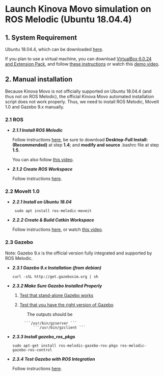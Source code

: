 # Launch Kinova Movo simulation on ROS Melodic (Ubuntu 18.04.4)


## 1. System Requirement

Ubuntu 18.04.4, which can be downloaded [here](http://old-releases.ubuntu.com/releases/bionic/ubuntu-18.04.4-desktop-amd64.iso).

If you plan to use a virtual machine, you can download [VirtualBox 6.0.24 and Extension Pack](https://www.virtualbox.org/wiki/Download_Old_Builds_6_0), and follow [these instructions](https://wiki.epfl.ch/roscontrol/virtualboxmac) or watch this [demo video](https://www.youtube.com/watch?v=JzSOIW2-6BE&list=PL2kQRtildZTblkiHUDwPQopv2q5E2vd7H&index=5&t=0s).



## 2. Manual installation

Because Kinova Movo is not officially supported on Ubuntu 18.04.4 (and thus not on ROS Melodic), the official Kinova Movo automated installation script does not work properly. Thus, we need to install ROS Melodic, MoveIt 1.0 and Gazebo 9.x manually.

### 2.1 ROS

* ***2.1.1 Install ROS Melodic***

	Follow instructions [here](http://wiki.ros.org/melodic/Installation/Ubuntu), be sure to download **Desktop-Full Install: (Recommended)** at step **1.4**; and **modify and source** .bashrc file at step **1.5**.

	You can also follow [this video](https://www.youtube.com/watch?v=WKlk_2EGfM4&list=PL2kQRtildZTblkiHUDwPQopv2q5E2vd7H&index=12&t=0s).

* ***2.1.2 Create ROS Workspace***

	Follow instructions [here](http://wiki.ros.org/ROS/Tutorials/InstallingandConfiguringROSEnvironment).


### 2.2 MoveIt 1.0

* ***2.2.1 Install on Ubuntu 18.04***

	``` sudo apt install ros-melodic-moveit```

* ***2.2.2 Create & Build  Catkin Workspace***

	Follow instructions [here](https://ros-planning.github.io/moveit_tutorials/doc/getting_started/getting_started.html#create-a-catkin-workspace-and-download-moveit-source), or watch [this video](https://www.youtube.com/watch?v=Ki5wL6RHiqs).

### 2.3 Gazebo 
Note: Gazebo 9.x is the official version fully integrated and supported by ROS Melodic.

* ***2.3.1 Gazebo 9.x Installation  (from debian)***

	``` curl -sSL http://get.gazebosim.org | sh ```
	
* ***2.3.2 Make Sure Gazebo Installed Properly***

	1. [Test that stand-alone Gazebo works](http://gazebosim.org/tutorials?tut=ros_installing&cat=connect_ros#Testthatstand-aloneGazeboworks)
	2. [Test that you have the right version of Gazebo](http://gazebosim.org/tutorials?tut=ros_installing&cat=connect_ros#TestthatyouhavetherightversionofGazebo)
	
		&nbsp; &nbsp; &nbsp; The outputs should be
		
			 ```/usr/bin/gzserver ```
		         ```/usr/bin/gzclient ```

* ***2.3.3 Install gazebo_ros_pkgs***

	```sudo apt-get install ros-melodic-gazebo-ros-pkgs ros-melodic-gazebo-ros-control ```
	
* ***2.3.4 Test Gazebo with ROS Integration***

	Follow instructions [here](http://gazebosim.org/tutorials?tut=ros_installing&cat=connect_ros#TestingGazebowithROSIntegration).
	
	